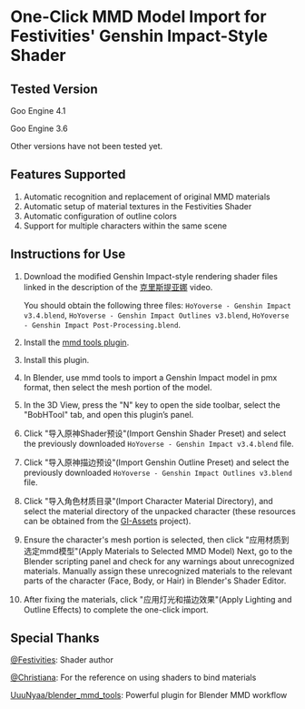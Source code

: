 # One-Click MMD Model Import for Festivities' Genshin Impact-Style Shader

## Tested Version

Goo Engine 4.1

Goo Engine 3.6

Other versions have not been tested yet.

## Features Supported

1. Automatic recognition and replacement of original MMD materials
2. Automatic setup of material textures in the Festivities Shader
3. Automatic configuration of outline colors
4. Support for multiple characters within the same scene

## Instructions for Use

1. Download the modified Genshin Impact-style rendering shader files linked in the description of the [克里斯提亚娜](https://www.bilibili.com/video/BV1wradeKEvN/) video.

   You should obtain the following three files: `HoYoverse - Genshin Impact v3.4.blend`, `HoYoverse - Genshin Impact Outlines v3.blend`, `HoYoverse - Genshin Impact Post-Processing.blend`.

2. Install the [mmd tools plugin](https://github.com/UuuNyaa/blender_mmd_tools).

3. Install this plugin.

4. In Blender, use mmd tools to import a Genshin Impact model in pmx format, then select the mesh portion of the model.

5. In the 3D View, press the "N" key to open the side toolbar, select the "BobHTool" tab, and open this plugin’s panel.

6. Click "导入原神Shader预设"(Import Genshin Shader Preset) and select the previously downloaded `HoYoverse - Genshin Impact v3.4.blend` file.

7. Click "导入原神描边预设"(Import Genshin Outline Preset) and select the previously downloaded `HoYoverse - Genshin Impact Outlines v3.blend` file.

8. Click "导入角色材质目录"(Import Character Material Directory), and select the material directory of the unpacked character (these resources can be obtained from the [GI-Assets](https://github.com/zeroruka/GI-Assets) project).

9. Ensure the character's mesh portion is selected, then click "应用材质到选定mmd模型"(Apply Materials to Selected MMD Model) Next, go to the Blender scripting panel and check for any warnings about unrecognized materials. Manually assign these unrecognized materials to the relevant parts of the character (Face, Body, or Hair) in Blender's Shader Editor.

10. After fixing the materials, click "应用灯光和描边效果"(Apply Lighting and Outline Effects) to complete the one-click import.

## Special Thanks

[@Festivities](https://github.com/festivities): Shader author

[@Christiana](https://space.bilibili.com/322607631): For the reference on using shaders to bind materials

[UuuNyaa/blender_mmd_tools](https://github.com/UuuNyaa/blender_mmd_tools): Powerful plugin for Blender MMD workflow